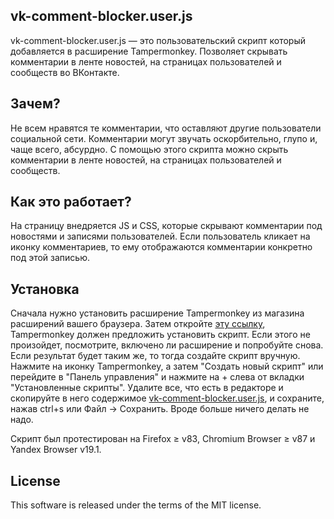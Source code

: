 ## vk-comment-blocker.user.js

vk-comment-blocker.user.js — это пользовательский скрипт который добавляется в расширение Tampermonkey.
Позволяет скрывать комментарии в ленте новостей, на страницах пользователей и сообществ во ВКонтакте.

## Зачем?

Не всем нравятся те комментарии, что оставляют другие пользователи социальной сети. Комментарии могут
звучать оскорбительно, глупо и, чаще всего, абсурдно. С помощью этого скрипта можно скрыть комментарии
в ленте новостей, на страницах пользователей и сообществ.

## Как это работает?

На страницу внедряется JS и CSS, которые скрывают комментарии под новостями и записями пользователей.
Если пользователь кликает на иконку комментариев, то ему отображаются комментарии конкретно под этой записью.

## Установка

Сначала нужно установить расширение Tampermonkey из магазина расширений вашего браузера. Затем откройте
[эту ссылку](https://github.com/0x7633/vk-comment-blocker/raw/userscripts/vk-comment-blocker.user.js),
Tampermonkey должен предложить установить скрипт. Если этого не произойдет, посмотрите, включено ли расширение
и попробуйте снова. Если результат будет таким же, то тогда создайте скрипт вручную. Нажмите на иконку
Tampermonkey, а затем "Создать новый скрипт" или перейдите в "Панель управления" и нажмите на +
слева от вкладки "Установленные скрипты". Удалите все, что есть в редакторе и скопируйте в него содержимое
[vk-comment-blocker.user.js](https://github.com/0x7633/vk-comment-blocker/blob/userscripts/vk-comment-blocker.user.js),
и сохраните, нажав ctrl+s или Файл -> Сохранить. Вроде больше ничего делать не надо.

Скрипт был протестирован на Firefox ≥ v83, Chromium Browser ≥ v87 и Yandex Browser v19.1.

## License

This software is released under the terms of the MIT license.


